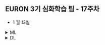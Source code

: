 ## EURON 3기 심화학습 팀 - 17주차 

* 1 월 13일 

<details>
<summary>ML</summary>
<div markdown="1">       

<br />  
  
| 주차 | 내용         | 발표자                       | 발표자료 |
| ---- | ------------ | ---------------------------- | -------- |
| 17    | 딥러닝 파이토치 교과서 13장  | 박지운, 김예진, 이서영  | [📚]()    |

  



  
</div>
</details>



<details>
<summary>DL</summary>
<div markdown="1">       

<br />  
  
| 주차 | 내용         | 발표자                       | 발표자료 |
| ---- | ------------ | ---------------------------- | -------- |
| 17   |    Reasoning over Knowledge Graphs	| 최지우, 최예은  | [📚]()    |

  
### 📍복습과제
  
  * [RGCN](https://docs.dgl.ai/en/0.8.x/tutorials/models/1_gnn/4_rgcn.html) 코드 필사 
 
  
</div>
</details>
